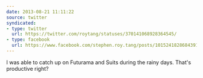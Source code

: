 ```yaml
---
date: 2013-08-21 11:11:22
source: twitter
syndicated:
- type: twitter
  url: https://twitter.com/roytang/statuses/370141068928364545/
- type: facebook
  url: https://www.facebook.com/stephen.roy.tang/posts/10152418286843912
---
```


I was able to catch up on Futurama and Suits during the rainy days. That's productive right?